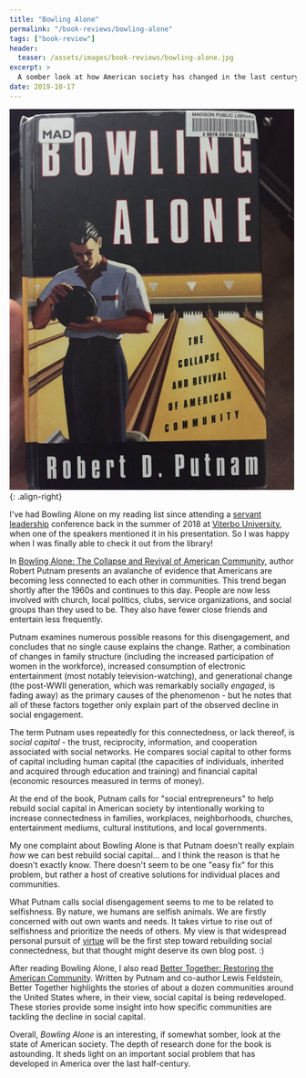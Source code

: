 ```yaml
---
title: "Bowling Alone"
permalink: "/book-reviews/bowling-alone"
tags: ["book-review"]
header:
  teaser: /assets/images/book-reviews/bowling-alone.jpg
excerpt: >
  A somber look at how American society has changed in the last century. Despite the incredible rise of communication technology, we are, unfortunately, more disconnected than ever.
date: 2019-10-17
---
```


![Bowling Alone](../assets/images/book-reviews/bowling-alone.jpg){: .align-right}

I've had Bowling Alone on my reading list since attending a [servant leadership](https://en.wikipedia.org/wiki/Servant_leadership) conference back in the summer of 2018 at [Viterbo University](https://www4.viterbo.edu/), when one of the speakers mentioned it in his presentation. So I was happy when I was finally able to check it out from the library!

In [Bowling Alone: The Collapse and Revival of American Community](https://www.amazon.com/Bowling-Alone-Collapse-American-Community/dp/B01N94FW0P/), author Robert Putnam presents an avalanche of evidence that Americans are becoming less connected to each other in communities. This trend began shortly after the 1960s and continues to this day. People are now less involved with church, local politics, clubs, service organizations, and social groups than they used to be. They also have fewer close friends and entertain less frequently.

Putnam examines numerous possible reasons for this disengagement, and concludes that no single cause explains the change. Rather, a combination of changes in family structure (including the increased participation of women in the workforce), increased consumption of electronic entertainment (most notably television-watching), and generational change (the post-WWII generation, which was remarkably socially *engaged*, is fading away) as the primary causes of the phenomenon - but he notes that all of these factors together only explain part of the observed decline in social engagement.

The term Putnam uses repeatedly for this connectedness, or lack thereof, is *social capital* - the trust, reciprocity, information, and cooperation associated with social networks. He compares social capital to other forms of capital including human capital (the capacities of individuals, inherited and acquired through education and training) and financial capital (economic resources measured in terms of money).

At the end of the book, Putnam calls for "social entrepreneurs" to help rebuild social capital in American society by intentionally working to increase connectedness in families, workplaces, neighborhoods, churches, entertainment mediums, cultural institutions, and local governments.

My one complaint about Bowling Alone is that Putnam doesn't really explain *how* we can best rebuild social capital... and I think the reason is that he doesn't exactly know. There doesn't seem to be one "easy fix" for this problem, but rather a host of creative solutions for individual places and communities.

What Putnam calls social disengagement seems to me to be related to selfishness. By nature, we humans are selfish animals. We are firstly concerned with out own wants and needs. It takes virtue to rise out of selfishness and prioritize the needs of others. My view is that widespread personal pursuit of [virtue](https://en.wikipedia.org/wiki/Virtue) will be the first step toward rebuilding social connectedness, but that thought might deserve its own blog post. :)

After reading Bowling Alone, I also read [Better Together: Restoring the American Community](https://www.amazon.com/Better-Together-Restoring-American-Community/dp/0743235479/). Written by Putnam and co-author Lewis Feldstein, Better Together highlights the stories of about a dozen communities around the United States where, in their view, social capital is being redeveloped. These stories provide some insight into how specific communities are tackling the decline in social capital.

Overall, *Bowling Alone* is an interesting, if somewhat somber, look at the state of American society. The depth of research done for the book is astounding. It sheds light on an important social problem that has developed in America over the last half-century.
